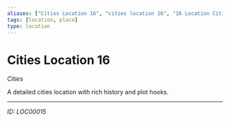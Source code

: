 ```yaml
---
aliases: ["Cities Location 16", "cities location 16", "16 Location Cities"]
tags: [location, place]
type: location
---
```


# Cities Location 16

*Cities*

A detailed cities location with rich history and plot hooks.

---
*ID: LOC00015*